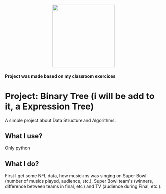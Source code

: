 <p align="center">
  <img width="200" height="200" style="align=center;" src="https://yourbasic.org/algorithms/tree.png">
</p>

#### Project was made based on my classroom exercices

<h1 style"align-text=center;"> Project: Binary Tree (i will be add to it, a Expression Tree) </h1>
 A simple project about Data Structure and Algorithms.
 
## What I use?

Only python
    

## What I do?

First I get some NFL data, how musicians was singing on Super Bowl (number of musics played, audience, etc.), Super Bowl team's (winners, difference between teams in final, etc.) and TV (audience during Final, etc.).
